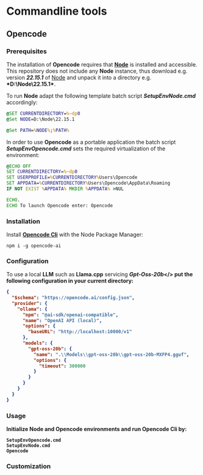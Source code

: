 # Commandline tools

## Opencode

### Prerequisites

The installation of **Opencode** requires that **[Node](https://nodejs.org/)** is installed and accessible.
This repository does not include any **Node** instance, thus download e.g. version <b>*22.15.1*</b> of 
[Node](https://nodejs.org/dist/v22.15.1/node-v22.15.1-win-x64.zip) and unpack it into a directory e.g. <b>*D:\Node\22.15.1\*</b>.

To run **Node** adapt the following template batch script <b>*SetupEnvNode.cmd*</b> accordingly:

```SetupEnvNode.cmd
@SET CURRENTDIRECTORY=%~dp0
@Set NODE=D:\Node\22.15.1

@Set PATH=%NODE%;%PATH%
```

In order to use **Opencode** as a portable application the batch script <b>*SetupEnvOpencode.cmd*</b> sets the required
virtualization of the environment:

```SetupEnvOpencode.cmd
@ECHO OFF
SET CURRENTDIRECTORY=%~dp0
SET USERPROFILE=%CURRENTDIRECTORY%Users\Opencode
SET APPDATA=%CURRENTDIRECTORY%Users\Opencode\AppData\Roaming
IF NOT EXIST %APPDATA% MKDIR %APPDATA% >NUL

ECHO.
ECHO To launch Opencode enter: Opencode
```

### Installation

Install **[Opencode Cli](https://opencode.ai/)** with the Node Package Manager:

```
npm i -g opencode-ai
```

### Configuration

To use a local **LLM** such as **Llama.cpp** servicing <b>*Gpt-Oss-20b*</> put the following configuration in your current directory:

```opencode.json
{
  "$schema": "https://opencode.ai/config.json",
  "provider": {
    "ollama": {
      "npm": "@ai-sdk/openai-compatible",
      "name": "OpenAI API (local)",
      "options": {
        "baseURL": "http://localhost:10000/v1"
      },
      "models": {
        "gpt-oss-20b": {
          "name": ".\\Models\\gpt-oss-20b\\gpt-oss-20b-MXFP4.gguf",
          "options": {
            "timeout": 300000
          }
        }
      }
    }
  }
}
```

### Usage

Initialize **Node** and **Opencode** environments and run **Opencode Cli** by:

```
SetupEnvOpencode.cmd
SetupEnvNode.cmd
Opencode
```

### Customization

